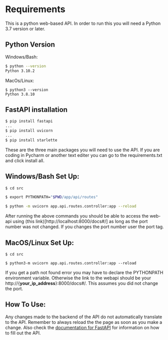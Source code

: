 # Requirements
This is a python web-based API. In order to run this you will need a Python 3.7 version or later.

## Python Version
Windows/Bash:
```bash
$ python --version
Python 3.10.2
```
MacOs/Linux:
```terminal
$ python3 --version
Python 3.8.10
```

## FastAPI installation
```bash
$ pip install fastapi
...
$ pip install uvicorn
...
$ pip install starlette
```
These are the three main packages you will need to use the API. If you are coding in Pycharm or another text editer you can go to the requirements.txt and click install all.

## Windows/Bash Set Up:
```bash
$ cd src

$ export PYTHONPATH="$PWD/app/api/routes"

$ python -m uvicorn app.api.routes.controller:app --reload
```

After running the above commands you should be able to access the web-api using (this link)[http://localhost:8000/docs#/] as long as the port number was not changed. If you changes the port number user the port tag.

## MacOS/Linux Set Up:
```terminal
$ cd src

$ python3-m uvicorn app.api.routes.controller:app --reload
```
If you get a path not found error you may have to declare the PYTHONPATH environment variable. Otherwise the link to the webapi should be your http://{<b>your_ip_address</b>}:8000/docs#/. This assumes you did not change the port.

## How To Use:
Any changes made to the backend of the API do not automatically translate to the API. Remember to always reload the the page as soon as you make a change. Also check the [documentation for FastAPI](https://fastapi.tiangolo.com/) for information on how to fill out the API.
